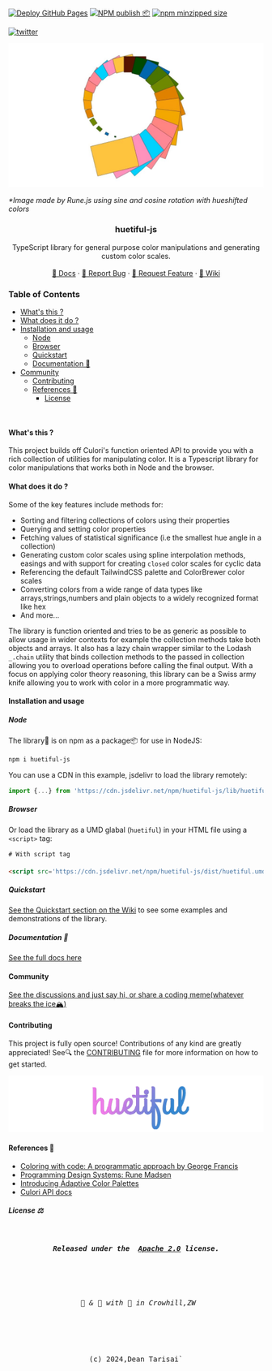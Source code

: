 [![Deploy GitHub Pages](https://github.com/prjctimg/huetiful/actions/workflows/static.yml/badge.svg?branch=main)](https://github.com/prjctimg/huetiful/actions/workflows/static.yml)
[![NPM publish 📦](https://github.com/prjctimg/huetiful/actions/workflows/npm-publish.yml/badge.svg)](https://github.com/prjctimg/huetiful/actions/workflows/npm-publish.yml)
[![npm minzipped size](https://img.shields.io/bundlephobia/minzip/huetiful-js)](https://bundlephobia.com/package/huetiful-js)

[![twitter](https://img.shields.io/twitter/follow/deantarisai?style=social)](https://twitter.com/deantarisai)

  <p align='center'>
    <img alt="logo" title="sine_cos_rotation" src="./logo.png">
  
  </p>
  <cite>*Image made by Rune.js using sine and cosine rotation with hueshifted colors</cite>
<h3 align='center'>huetiful-js</h3>

<p align='center'>TypeScript library for general purpose color manipulations and generating custom color scales.
<br>
<br>
 <a href="https://prjctimg.github.io/huetiful">📜 Docs</a>
    ·
    <a href="https://github.com/prjctimg/prjctimg/issues/new?template=---bug-report.md">🐞 Report Bug</a>
    ·
    <a href="https://github.com/prjctimg/huetiful/issues/new?template=---feature-request.md">🍩 Request Feature</a>
    ·
    <a href="https://github.com/prjctimg/huetiful/wiki">🧠 Wiki </a>
</p>

### Table of Contents

  - [What's this ?](#whats-this-)
  - [What does it do ?](#what-does-it-do-)
  - [Installation and usage](#installation-and-usage)
    - [Node](#node)
    - [Browser](#browser)
    - [Quickstart](#quickstart)
    - [Documentation 📜](#documentation-)
- [Community](#community)
  - [Contributing](#contributing)
  - [References 🔗](#references-)
    - [License](#license)

<br>

#### What's this ?

This project builds off Culori's function oriented API to provide you with a rich collection of utilities for manipulating color. It is a Typescript library for color manipulations that works both in Node and the browser.

#### What does it do ?

Some of the key features include methods for:

- Sorting and filtering collections of colors using their properties
- Querying and setting color properties
- Fetching values of statistical significance (i.e the smallest hue angle in a collection)
- Generating custom color scales using spline interpolation methods, easings and with support for creating `closed` color scales for cyclic data
- Referencing the default TailwindCSS palette and ColorBrewer color scales
- Converting colors from a wide range of data types like arrays,strings,numbers and plain objects to a widely recognized format like hex
- And more...

The library is function oriented and tries to be as generic as possible to allow usage in wider contexts for example the collection methods take both objects and arrays. It also has a lazy chain wrapper similar to the Lodash `_.chain` utility that binds collection methods to the passed in collection allowing you to overload operations before calling the final output. With a focus on applying color theory reasoning, this library can be a Swiss army knife allowing you to work with color in a more programmatic way.

#### Installation and usage

##### Node

The library🧾 is on npm as a package📦 for use in NodeJS:

```bash
npm i huetiful-js
```

You can use a CDN in this example, jsdelivr to load the library remotely:

```js
import {...} from 'https://cdn.jsdelivr.net/npm/huetiful-js/lib/huetiful.esm.mjs'

```

##### Browser

Or load the library as a UMD glabal (`huetiful`) in your HTML file using a `<script>` tag:

```html
# With script tag

<script src='https://cdn.jsdelivr.net/npm/huetiful-js/dist/huetiful.umd.js'></script>
```

##### Quickstart

[See the Quickstart section on the Wiki](https://github.com/prjctimg/huetiful/wiki/Quickstart-%F0%9F%8F%81) to see some examples and demonstrations of the library.

##### Documentation 📜

[See the full docs here](https://prjctimg.github.io/huetiful)
<br>

#### Community

[See the discussions and just say hi, or share a coding meme(whatever breaks the ice🏔️)](https://github.com/prjctimg/huetiful/discussions)

#### Contributing

This project is fully open source! Contributions of any kind are greatly appreciated! See🔍 the [CONTRIBUTING](./CONTRIBUTING.md) file for more information on how to get started.

<img alt="logo" title="huetiful-js" src="./logo_v1.png">

#### References 🔗

- [Coloring with code: A programmatic approach by George Francis](https://tympanus.net/codrops/2021/12/07/coloring-with-code-a-programmatic-approach-to-design/)
- [Programming Design Systems: Rune Madsen](https://www.google.com/url?sa=t&source=web&rct=j&opi=89978449&url=https://programmingdesignsystems.com/&ved=2ahUKEwi42O3hy-6DAxXqV0EAHTmpCqEQFnoECBsQAQ&usg=AOvVaw0l2PlWPxOi8UrhBYO1mc9q)
- [Introducing Adaptive Color Palettes](https://www.google.com/url?sa=t&source=web&rct=j&opi=89978449&url=https://medium.com/thinking-design/introducing-adaptive-color-palettes-111b5842fc88&ved=2ahUKEwj5xNSuy-6DAxV8REEAHVKaAMwQFnoECB0QAQ&usg=AOvVaw2ufCwph7oofZCFawA0WPr-)
- [Culori API docs](https://culorijs.org/api/)

##### License ⚖️


 <pre>
 <h5 align='center'>Released under the  <a href="http://www.apache.org/licenses/LICENSE-2.0">Apache 2.0</a> license.</h5>

 <h6 align='center'> 🧪 & 🔬 with 🥃 in Crowhill,ZW</h6>

 <p align='center'>(c) 2024,Dean Tarisai`<p></pre>
